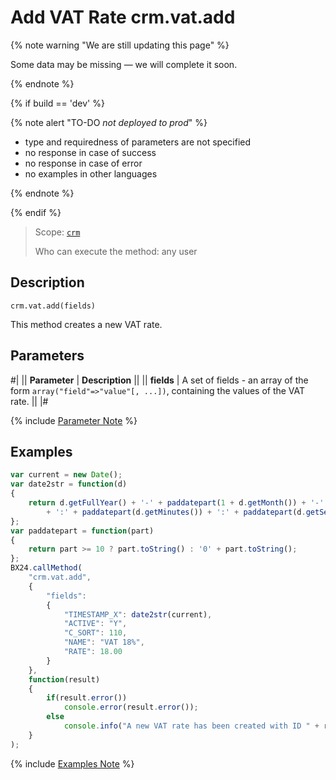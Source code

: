 # Add VAT Rate crm.vat.add

{% note warning "We are still updating this page" %}

Some data may be missing — we will complete it soon.

{% endnote %}

{% if build == 'dev' %}

{% note alert "TO-DO _not deployed to prod_" %}

- type and requiredness of parameters are not specified
- no response in case of success
- no response in case of error
- no examples in other languages
  
{% endnote %}

{% endif %}

> Scope: [`crm`](../../../scopes/permissions.md)
>
> Who can execute the method: any user

## Description

```http
crm.vat.add(fields)
```

This method creates a new VAT rate.

## Parameters

#|
|| **Parameter** | **Description** ||
|| **fields** | A set of fields - an array of the form `array("field"=>"value"[, ...])`, containing the values of the VAT rate. ||
|#

{% include [Parameter Note](../../../../_includes/required.md) %}

## Examples

```javascript
var current = new Date();
var date2str = function(d)
{
    return d.getFullYear() + '-' + paddatepart(1 + d.getMonth()) + '-' + paddatepart(d.getDate()) + 'T' + paddatepart(d.getHours())
        + ':' + paddatepart(d.getMinutes()) + ':' + paddatepart(d.getSeconds()) + '+03:00';
};
var paddatepart = function(part)
{
    return part >= 10 ? part.toString() : '0' + part.toString();
};
BX24.callMethod(
    "crm.vat.add",
    {
        "fields":
        {
            "TIMESTAMP_X": date2str(current),
            "ACTIVE": "Y",
            "C_SORT": 110,
            "NAME": "VAT 18%",
            "RATE": 18.00
        }
    },
    function(result)
    {
        if(result.error())
            console.error(result.error());
        else
            console.info("A new VAT rate has been created with ID " + result.data());
    }
);
```

{% include [Examples Note](../../../../_includes/examples.md) %}
